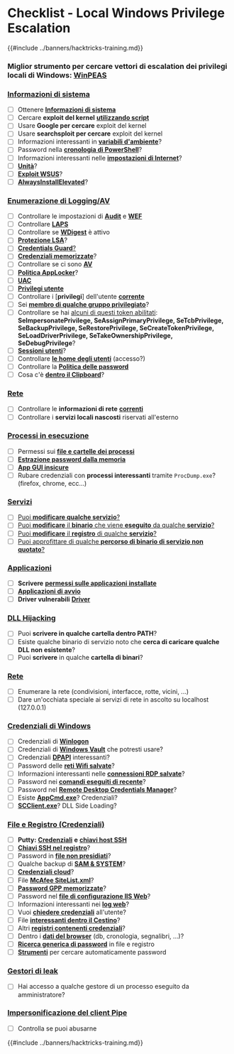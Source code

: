 # Checklist - Local Windows Privilege Escalation

{{#include ../banners/hacktricks-training.md}}

### **Miglior strumento per cercare vettori di escalation dei privilegi locali di Windows:** [**WinPEAS**](https://github.com/carlospolop/privilege-escalation-awesome-scripts-suite/tree/master/winPEAS)

### [Informazioni di sistema](windows-local-privilege-escalation/#system-info)

- [ ] Ottenere [**Informazioni di sistema**](windows-local-privilege-escalation/#system-info)
- [ ] Cercare **exploit del kernel** [**utilizzando script**](windows-local-privilege-escalation/#version-exploits)
- [ ] Usare **Google per cercare** exploit del kernel
- [ ] Usare **searchsploit per cercare** exploit del kernel
- [ ] Informazioni interessanti in [**variabili d'ambiente**](windows-local-privilege-escalation/#environment)?
- [ ] Password nella [**cronologia di PowerShell**](windows-local-privilege-escalation/#powershell-history)?
- [ ] Informazioni interessanti nelle [**impostazioni di Internet**](windows-local-privilege-escalation/#internet-settings)?
- [ ] [**Unità**](windows-local-privilege-escalation/#drives)?
- [ ] [**Exploit WSUS**](windows-local-privilege-escalation/#wsus)?
- [ ] [**AlwaysInstallElevated**](windows-local-privilege-escalation/#alwaysinstallelevated)?

### [Enumerazione di Logging/AV](windows-local-privilege-escalation/#enumeration)

- [ ] Controllare le impostazioni di [**Audit**](windows-local-privilege-escalation/#audit-settings) e [**WEF**](windows-local-privilege-escalation/#wef)
- [ ] Controllare [**LAPS**](windows-local-privilege-escalation/#laps)
- [ ] Controllare se [**WDigest**](windows-local-privilege-escalation/#wdigest) è attivo
- [ ] [**Protezione LSA**](windows-local-privilege-escalation/#lsa-protection)?
- [ ] [**Credentials Guard**](windows-local-privilege-escalation/#credentials-guard)[?](windows-local-privilege-escalation/#cached-credentials)
- [ ] [**Credenziali memorizzate**](windows-local-privilege-escalation/#cached-credentials)?
- [ ] Controllare se ci sono [**AV**](https://github.com/carlospolop/hacktricks/blob/master/windows-hardening/windows-av-bypass/README.md)
- [ ] [**Politica AppLocker**](https://github.com/carlospolop/hacktricks/blob/master/windows-hardening/authentication-credentials-uac-and-efs/README.md#applocker-policy)?
- [ ] [**UAC**](https://github.com/carlospolop/hacktricks/blob/master/windows-hardening/authentication-credentials-uac-and-efs/uac-user-account-control/README.md)
- [ ] [**Privilegi utente**](windows-local-privilege-escalation/#users-and-groups)
- [ ] Controllare i [**privilegi**] dell'utente [**corrente**](windows-local-privilege-escalation/#users-and-groups)
- [ ] Sei [**membro di qualche gruppo privilegiato**](windows-local-privilege-escalation/#privileged-groups)?
- [ ] Controllare se hai [alcuni di questi token abilitati](windows-local-privilege-escalation/#token-manipulation): **SeImpersonatePrivilege, SeAssignPrimaryPrivilege, SeTcbPrivilege, SeBackupPrivilege, SeRestorePrivilege, SeCreateTokenPrivilege, SeLoadDriverPrivilege, SeTakeOwnershipPrivilege, SeDebugPrivilege**?
- [ ] [**Sessioni utenti**](windows-local-privilege-escalation/#logged-users-sessions)?
- [ ] Controllare [**le home degli utenti**](windows-local-privilege-escalation/#home-folders) (accesso?)
- [ ] Controllare la [**Politica delle password**](windows-local-privilege-escalation/#password-policy)
- [ ] Cosa c'è [**dentro il Clipboard**](windows-local-privilege-escalation/#get-the-content-of-the-clipboard)?

### [Rete](windows-local-privilege-escalation/#network)

- [ ] Controllare le **informazioni di rete** [**correnti**](windows-local-privilege-escalation/#network)
- [ ] Controllare i **servizi locali nascosti** riservati all'esterno

### [Processi in esecuzione](windows-local-privilege-escalation/#running-processes)

- [ ] Permessi sui [**file e cartelle dei processi**](windows-local-privilege-escalation/#file-and-folder-permissions)
- [ ] [**Estrazione password dalla memoria**](windows-local-privilege-escalation/#memory-password-mining)
- [ ] [**App GUI insicure**](windows-local-privilege-escalation/#insecure-gui-apps)
- [ ] Rubare credenziali con **processi interessanti** tramite `ProcDump.exe`? (firefox, chrome, ecc...)

### [Servizi](windows-local-privilege-escalation/#services)

- [ ] [Puoi **modificare qualche servizio**?](windows-local-privilege-escalation/#permissions)
- [ ] [Puoi **modificare** il **binario** che viene **eseguito** da qualche **servizio**?](windows-local-privilege-escalation/#modify-service-binary-path)
- [ ] [Puoi **modificare** il **registro** di qualche **servizio**?](windows-local-privilege-escalation/#services-registry-modify-permissions)
- [ ] [Puoi approfittare di qualche **percorso di binario di servizio non quotato**?](windows-local-privilege-escalation/#unquoted-service-paths)

### [**Applicazioni**](windows-local-privilege-escalation/#applications)

- [ ] **Scrivere** [**permessi sulle applicazioni installate**](windows-local-privilege-escalation/#write-permissions)
- [ ] [**Applicazioni di avvio**](windows-local-privilege-escalation/#run-at-startup)
- [ ] **Driver vulnerabili** [**Driver**](windows-local-privilege-escalation/#drivers)

### [DLL Hijacking](windows-local-privilege-escalation/#path-dll-hijacking)

- [ ] Puoi **scrivere in qualche cartella dentro PATH**?
- [ ] Esiste qualche binario di servizio noto che **cerca di caricare qualche DLL non esistente**?
- [ ] Puoi **scrivere** in qualche **cartella di binari**?

### [Rete](windows-local-privilege-escalation/#network)

- [ ] Enumerare la rete (condivisioni, interfacce, rotte, vicini, ...)
- [ ] Dare un'occhiata speciale ai servizi di rete in ascolto su localhost (127.0.0.1)

### [Credenziali di Windows](windows-local-privilege-escalation/#windows-credentials)

- [ ] Credenziali di [**Winlogon**](windows-local-privilege-escalation/#winlogon-credentials)
- [ ] Credenziali di [**Windows Vault**](windows-local-privilege-escalation/#credentials-manager-windows-vault) che potresti usare?
- [ ] Credenziali [**DPAPI**](windows-local-privilege-escalation/#dpapi) interessanti?
- [ ] Password delle [**reti Wifi salvate**](windows-local-privilege-escalation/#wifi)?
- [ ] Informazioni interessanti nelle [**connessioni RDP salvate**](windows-local-privilege-escalation/#saved-rdp-connections)?
- [ ] Password nei [**comandi eseguiti di recente**](windows-local-privilege-escalation/#recently-run-commands)?
- [ ] Password nel [**Remote Desktop Credentials Manager**](windows-local-privilege-escalation/#remote-desktop-credential-manager)?
- [ ] Esiste [**AppCmd.exe**](windows-local-privilege-escalation/#appcmd-exe)? Credenziali?
- [ ] [**SCClient.exe**](windows-local-privilege-escalation/#scclient-sccm)? DLL Side Loading?

### [File e Registro (Credenziali)](windows-local-privilege-escalation/#files-and-registry-credentials)

- [ ] **Putty:** [**Credenziali**](windows-local-privilege-escalation/#putty-creds) **e** [**chiavi host SSH**](windows-local-privilege-escalation/#putty-ssh-host-keys)
- [ ] [**Chiavi SSH nel registro**](windows-local-privilege-escalation/#ssh-keys-in-registry)?
- [ ] Password in [**file non presidiati**](windows-local-privilege-escalation/#unattended-files)?
- [ ] Qualche backup di [**SAM & SYSTEM**](windows-local-privilege-escalation/#sam-and-system-backups)?
- [ ] [**Credenziali cloud**](windows-local-privilege-escalation/#cloud-credentials)?
- [ ] File [**McAfee SiteList.xml**](windows-local-privilege-escalation/#mcafee-sitelist.xml)?
- [ ] [**Password GPP memorizzate**](windows-local-privilege-escalation/#cached-gpp-pasword)?
- [ ] Password nel [**file di configurazione IIS Web**](windows-local-privilege-escalation/#iis-web-config)?
- [ ] Informazioni interessanti nei [**log web**](windows-local-privilege-escalation/#logs)?
- [ ] Vuoi [**chiedere credenziali**](windows-local-privilege-escalation/#ask-for-credentials) all'utente?
- [ ] File [**interessanti dentro il Cestino**](windows-local-privilege-escalation/#credentials-in-the-recyclebin)?
- [ ] Altri [**registri contenenti credenziali**](windows-local-privilege-escalation/#inside-the-registry)?
- [ ] Dentro i [**dati del browser**](windows-local-privilege-escalation/#browsers-history) (db, cronologia, segnalibri, ...)?
- [ ] [**Ricerca generica di password**](windows-local-privilege-escalation/#generic-password-search-in-files-and-registry) in file e registro
- [ ] [**Strumenti**](windows-local-privilege-escalation/#tools-that-search-for-passwords) per cercare automaticamente password

### [Gestori di leak](windows-local-privilege-escalation/#leaked-handlers)

- [ ] Hai accesso a qualche gestore di un processo eseguito da amministratore?

### [Impersonificazione del client Pipe](windows-local-privilege-escalation/#named-pipe-client-impersonation)

- [ ] Controlla se puoi abusarne

{{#include ../banners/hacktricks-training.md}}
